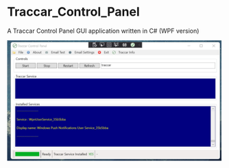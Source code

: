 # Traccar_Control_Panel

A Traccar Control Panel GUI application written in C# (WPF version)

[<img src="img/WPF.jpg" width="500"/>](img/WPF.jpg)

